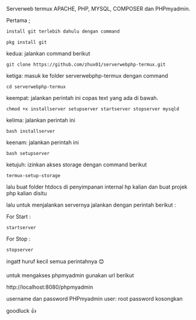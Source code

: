Serverweb termux APACHE, PHP, MYSQL, COMPOSER dan PHPmyadmin.

Pertama ;
```markdown
install git terlebih dahulu dengan command
```  
```text
pkg install git
```


kedua: 
jalankan command berikut
```text
git clone https://github.com/zhux01/serverwebphp-termux.git
```

ketiga:
masuk ke folder serverwebphp-termux dengan command 
```text
cd serverwebphp-termux
```

keempat:
jalankan perintah ini copas text yang ada di bawah.
```text
chmod +x installserver setupserver startserver stopserver mysqld
```

kelima: 
jalankan perintah ini
```text
bash installserver
```

keenam: 
jalankan perintah ini
```text
bash setupserver
```

ketujuh:
izinkan akses storage dengan command berikut
```text
termux-setup-storage
```

lalu buat folder htdocs di penyimpanan internal hp kalian dan buat projek php kalian disitu

lalu untuk menjalankan servernya jalankan dengan perintah berikut :

For Start :
```text
startserver
```
For Stop :
```text
stopserver
```

ingat❗ huruf kecil semua perintahnya 😊

untuk mengakses phpmyadmin gunakan url berikut

http://localhost:8080/phpmyadmin

username dan password PHPmyadmin
user: root
password kosongkan

goodluck 👍
